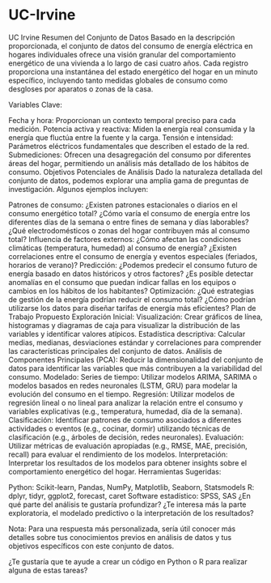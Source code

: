 # UC-Irvine
UC Irvine
Resumen del Conjunto de Datos
Basado en la descripción proporcionada, el conjunto de datos del consumo de energía eléctrica en hogares individuales ofrece una visión granular del comportamiento energético de una vivienda a lo largo de casi cuatro años. Cada registro proporciona una instantánea del estado energético del hogar en un minuto específico, incluyendo tanto medidas globales de consumo como desgloses por aparatos o zonas de la casa.

Variables Clave:

Fecha y hora: Proporcionan un contexto temporal preciso para cada medición.
Potencia activa y reactiva: Miden la energía real consumida y la energía que fluctúa entre la fuente y la carga.
Tensión e intensidad: Parámetros eléctricos fundamentales que describen el estado de la red.
Submediciones: Ofrecen una desagregación del consumo por diferentes áreas del hogar, permitiendo un análisis más detallado de los hábitos de consumo.
Objetivos Potenciales de Análisis
Dado la naturaleza detallada del conjunto de datos, podemos explorar una amplia gama de preguntas de investigación. Algunos ejemplos incluyen:

Patrones de consumo:
¿Existen patrones estacionales o diarios en el consumo energético total?
¿Cómo varía el consumo de energía entre los diferentes días de la semana o entre fines de semana y días laborables?
¿Qué electrodomésticos o zonas del hogar contribuyen más al consumo total?
Influencia de factores externos:
¿Cómo afectan las condiciones climáticas (temperatura, humedad) al consumo de energía?
¿Existen correlaciones entre el consumo de energía y eventos especiales (feriados, horarios de verano)?
Predicción:
¿Podemos predecir el consumo futuro de energía basado en datos históricos y otros factores?
¿Es posible detectar anomalías en el consumo que puedan indicar fallas en los equipos o cambios en los hábitos de los habitantes?
Optimización:
¿Qué estrategias de gestión de la energía podrían reducir el consumo total?
¿Cómo podrían utilizarse los datos para diseñar tarifas de energía más eficientes?
Plan de Trabajo Propuesto
Exploración Inicial:
Visualización: Crear gráficos de línea, histogramas y diagramas de caja para visualizar la distribución de las variables y identificar valores atípicos.
Estadística descriptiva: Calcular medias, medianas, desviaciones estándar y correlaciones para comprender las características principales del conjunto de datos.
Análisis de Componentes Principales (PCA):
Reducir la dimensionalidad del conjunto de datos para identificar las variables que más contribuyen a la variabilidad del consumo.
Modelado:
Series de tiempo: Utilizar modelos ARIMA, SARIMA o modelos basados en redes neuronales (LSTM, GRU) para modelar la evolución del consumo en el tiempo.
Regresión: Utilizar modelos de regresión lineal o no lineal para analizar la relación entre el consumo y variables explicativas (e.g., temperatura, humedad, día de la semana).
Clasificación: Identificar patrones de consumo asociados a diferentes actividades o eventos (e.g., cocinar, dormir) utilizando técnicas de clasificación (e.g., árboles de decisión, redes neuronales).
Evaluación:
Utilizar métricas de evaluación apropiadas (e.g., RMSE, MAE, precisión, recall) para evaluar el rendimiento de los modelos.
Interpretación:
Interpretar los resultados de los modelos para obtener insights sobre el comportamiento energético del hogar.
Herramientas Sugeridas:

Python: Scikit-learn, Pandas, NumPy, Matplotlib, Seaborn, Statsmodels
R: dplyr, tidyr, ggplot2, forecast, caret
Software estadístico: SPSS, SAS
¿En qué parte del análisis te gustaría profundizar? ¿Te interesa más la parte exploratoria, el modelado predictivo o la interpretación de los resultados?

Nota: Para una respuesta más personalizada, sería útil conocer más detalles sobre tus conocimientos previos en análisis de datos y tus objetivos específicos con este conjunto de datos.

¿Te gustaría que te ayude a crear un código en Python o R para realizar alguna de estas tareas?
